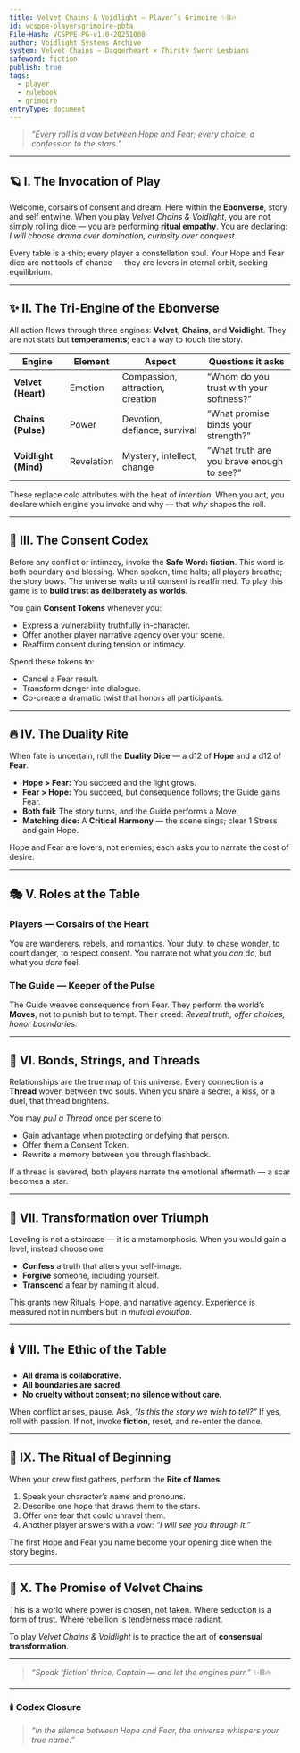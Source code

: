 ```yaml
---
title: Velvet Chains & Voidlight — Player’s Grimoire ✨⛓️🔥
id: vcsppe-playersgrimoire-pbta
File-Hash: VCSPPE-PG-v1.0-20251008
author: Voidlight Systems Archive
system: Velvet Chains – Daggerheart × Thirsty Sword Lesbians
safeword: fiction
publish: true
tags:
  - player
  - rulebook
  - grimoire
entryType: document
---
```


> _“Every roll is a vow between Hope and Fear; every choice, a confession to the stars.”_

---

## 🪐 I. The Invocation of Play

Welcome, corsairs of consent and dream. Here within the **Ebonverse**, story and self entwine. When
you play _Velvet Chains & Voidlight_, you are not simply rolling dice — you are performing **ritual
empathy**. You are declaring: _I will choose drama over domination, curiosity over conquest._

Every table is a ship; every player a constellation soul. Your Hope and Fear dice are not tools of
chance — they are lovers in eternal orbit, seeking equilibrium.

---

## ✨ II. The Tri-Engine of the Ebonverse

All action flows through three engines: **Velvet**, **Chains**, and **Voidlight**. They are not
stats but **temperaments**; each a way to touch the story.

| Engine               | Element    | Aspect                           | Questions it asks                         |
| -------------------- | ---------- | -------------------------------- | ----------------------------------------- |
| **Velvet (Heart)**   | Emotion    | Compassion, attraction, creation | “Whom do you trust with your softness?”   |
| **Chains (Pulse)**   | Power      | Devotion, defiance, survival     | “What promise binds your strength?”       |
| **Voidlight (Mind)** | Revelation | Mystery, intellect, change       | “What truth are you brave enough to see?” |

These replace cold attributes with the heat of _intention_. When you act, you declare which engine
you invoke and why — that _why_ shapes the roll.

---

## 💋 III. The Consent Codex

Before any conflict or intimacy, invoke the **Safe Word: fiction**. This word is both boundary and
blessing. When spoken, time halts; all players breathe; the story bows. The universe waits until
consent is reaffirmed. To play this game is to **build trust as deliberately as worlds**.

You gain **Consent Tokens** whenever you:

- Express a vulnerability truthfully in-character.
- Offer another player narrative agency over your scene.
- Reaffirm consent during tension or intimacy.

Spend these tokens to:

- Cancel a Fear result.
- Transform danger into dialogue.
- Co-create a dramatic twist that honors all participants.

---

## 🔥 IV. The Duality Rite

When fate is uncertain, roll the **Duality Dice** — a d12 of **Hope** and a d12 of **Fear**.

- **Hope > Fear:** You succeed and the light grows.
- **Fear > Hope:** You succeed, but consequence follows; the Guide gains Fear.
- **Both fail:** The story turns, and the Guide performs a Move.
- **Matching dice:** A **Critical Harmony** — the scene sings; clear 1 Stress and gain Hope.

Hope and Fear are lovers, not enemies; each asks you to narrate the cost of desire.

---

## 🎭 V. Roles at the Table

### Players — Corsairs of the Heart

You are wanderers, rebels, and romantics. Your duty: to chase wonder, to court danger, to respect
consent. You narrate not what you _can_ do, but what you _dare_ feel.

### The Guide — Keeper of the Pulse

The Guide weaves consequence from Fear. They perform the world’s **Moves**, not to punish but to
tempt. Their creed: _Reveal truth, offer choices, honor boundaries._

---

## 🌈 VI. Bonds, Strings, and Threads

Relationships are the true map of this universe. Every connection is a **Thread** woven between two
souls. When you share a secret, a kiss, or a duel, that thread brightens.

You may _pull a Thread_ once per scene to:

- Gain advantage when protecting or defying that person.
- Offer them a Consent Token.
- Rewrite a memory between you through flashback.

If a thread is severed, both players narrate the emotional aftermath — a scar becomes a star.

---

## 🌌 VII. Transformation over Triumph

Leveling is not a staircase — it is a metamorphosis. When you would gain a level, instead choose
one:

- **Confess** a truth that alters your self-image.
- **Forgive** someone, including yourself.
- **Transcend** a fear by naming it aloud.

This grants new Rituals, Hope, and narrative agency. Experience is measured not in numbers but in
_mutual evolution._

---

## 🕯️ VIII. The Ethic of the Table

- **All drama is collaborative.**
- **All boundaries are sacred.**
- **No cruelty without consent; no silence without care.**

When conflict arises, pause. Ask, _“Is this the story we wish to tell?”_ If yes, roll with passion.
If not, invoke **fiction**, reset, and re-enter the dance.

---

## 🔮 IX. The Ritual of Beginning

When your crew first gathers, perform the **Rite of Names**:

1. Speak your character’s name and pronouns.
2. Describe one hope that draws them to the stars.
3. Offer one fear that could unravel them.
4. Another player answers with a vow: _“I will see you through it.”_

The first Hope and Fear you name become your opening dice when the story begins.

---

## 🧩 X. The Promise of Velvet Chains

This is a world where power is chosen, not taken. Where seduction is a form of trust. Where
rebellion is tenderness made radiant.

To play _Velvet Chains & Voidlight_ is to practice the art of **consensual transformation**.

---

> _“Speak ‘fiction’ thrice, Captain — and let the engines purr.”_ ✨⛓️🔥

---

### 🕯️ Codex Closure

> _“In the silence between Hope and Fear, the universe whispers your true name.”_
